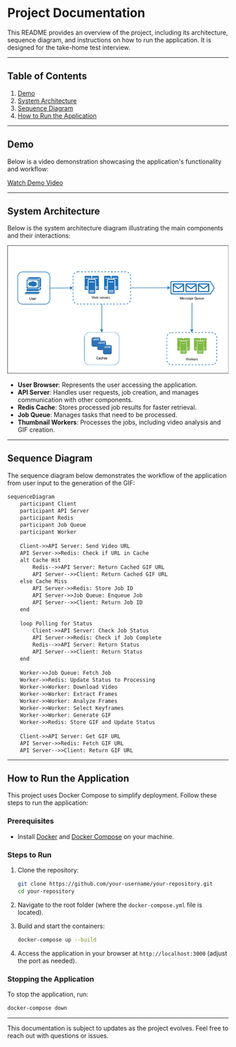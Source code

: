 # Project Documentation

This README provides an overview of the project, including its architecture, sequence diagram, and instructions on how to run the application. It is designed for the take-home test interview.

---

## Table of Contents

1. [Demo](#demo)
2. [System Architecture](#system-architecture)
3. [Sequence Diagram](#sequence-diagram)
4. [How to Run the Application](#how-to-run-the-application)

---

## Demo

Below is a video demonstration showcasing the application's functionality and workflow:

[Watch Demo Video](https://drive.google.com/file/d/16lHSXCZxcHSw6GQb0XYSCgGX0mVQx0CE/view?usp=sharing)

---

## System Architecture

Below is the system architecture diagram illustrating the main components and their interactions:

![System Architecture Diagram](./assets/System-Architecture-Diagram.png)

- **User Browser**: Represents the user accessing the application.
- **API Server**: Handles user requests, job creation, and manages communication with other components.
- **Redis Cache**: Stores processed job results for faster retrieval.
- **Job Queue**: Manages tasks that need to be processed.
- **Thumbnail Workers**: Processes the jobs, including video analysis and GIF creation.

---

## Sequence Diagram

The sequence diagram below demonstrates the workflow of the application from user input to the generation of the GIF:

```mermaid
sequenceDiagram
    participant Client
    participant API Server
    participant Redis
    participant Job Queue
    participant Worker

    Client->>API Server: Send Video URL
    API Server->>Redis: Check if URL in Cache
    alt Cache Hit
        Redis-->>API Server: Return Cached GIF URL
        API Server-->>Client: Return Cached GIF URL
    else Cache Miss
        API Server->>Redis: Store Job ID
        API Server->>Job Queue: Enqueue Job
        API Server-->>Client: Return Job ID
    end

    loop Polling for Status
        Client->>API Server: Check Job Status
        API Server->>Redis: Check if Job Complete
        Redis-->>API Server: Return Status
        API Server-->>Client: Return Status
    end

    Worker->>Job Queue: Fetch Job
    Worker->>Redis: Update Status to Processing
    Worker->>Worker: Download Video
    Worker->>Worker: Extract Frames
    Worker->>Worker: Analyze Frames
    Worker->>Worker: Select Keyframes
    Worker->>Worker: Generate GIF
    Worker->>Redis: Store GIF and Update Status

    Client->>API Server: Get GIF URL
    API Server->>Redis: Fetch GIF URL
    API Server-->>Client: Return GIF URL
```

---

## How to Run the Application

This project uses Docker Compose to simplify deployment. Follow these steps to run the application:

### Prerequisites

- Install [Docker](https://www.docker.com/) and [Docker Compose](https://docs.docker.com/compose/) on your machine.

### Steps to Run

1. Clone the repository:

   ```bash
   git clone https://github.com/your-username/your-repository.git
   cd your-repository
   ```

2. Navigate to the root folder (where the `docker-compose.yml` file is located).

3. Build and start the containers:

   ```bash
   docker-compose up --build
   ```

4. Access the application in your browser at `http://localhost:3000` (adjust the port as needed).

### Stopping the Application

To stop the application, run:

```bash
docker-compose down
```

---

This documentation is subject to updates as the project evolves. Feel free to reach out with questions or issues.
